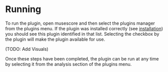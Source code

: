 # Running
To run the plugin, open musescore and  then select the plugins manager from the plugins menu. If the plugin was installed correctly (see [installation](#installation)) you should see this plugin identified in that list. Selecting the checkbox by the plugin will make the plugin available for use.

(TODO: Add Visuals)

Once these steps have been completed, the plugin can be run at any time by selecting it from the analysis section of the plugins menu.